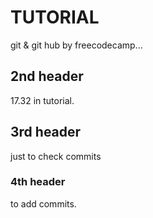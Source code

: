 # TUTORIAL

git & git hub
by freecodecamp...

## 2nd header

17.32 in tutorial.

## 3rd header

just to check commits

### 4th header
to add commits.
